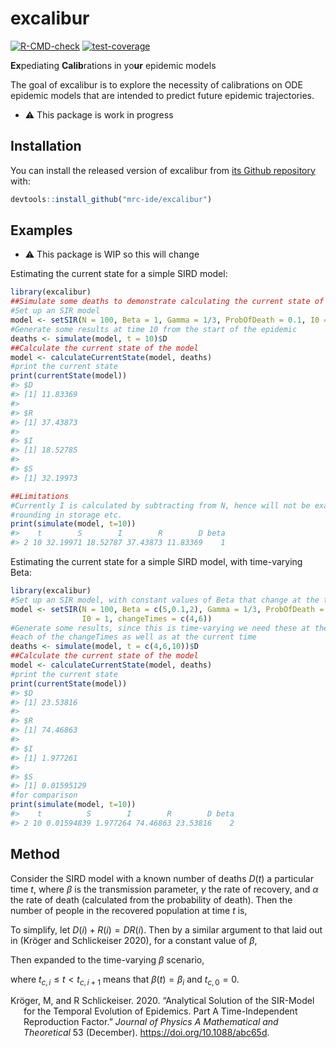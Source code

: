 
<!-- README.md is generated from README.Rmd. Please edit that file -->

# excalibur

<!-- badges: start -->

[![R-CMD-check](https://github.com/mrc-ide/excalibur/actions/workflows/R-CMD-check.yaml/badge.svg?branch=main)](https://github.com/mrc-ide/excalibur/actions/workflows/R-CMD-check.yaml)
[![test-coverage](https://github.com/mrc-ide/excalibur/actions/workflows/test-coverage.yaml/badge.svg?branch=main)](https://github.com/mrc-ide/excalibur/actions/workflows/test-coverage.yaml)
<!-- badges: end -->

**Ex**pediating **Calib**rations in yo**ur** epidemic models

The goal of excalibur is to explore the necessity of calibrations on ODE
epidemic models that are intended to predict future epidemic
trajectories.

-   :warning: This package is work in progress

## Installation

You can install the released version of excalibur from [its Github
repository](https://github.com/mrc-ide/excalibur) with:

``` r
devtools::install_github("mrc-ide/excalibur")
```

## Examples

-   :warning: This package is WIP so this will change

Estimating the current state for a simple SIRD model:

``` r
library(excalibur)
##Simulate some deaths to demonstrate calculating the current state of the model
#Set up an SIR model
model <- setSIR(N = 100, Beta = 1, Gamma = 1/3, ProbOfDeath = 0.1, I0 = 1)
#Generate some results at time 10 from the start of the epidemic
deaths <- simulate(model, t = 10)$D
##Calculate the current state of the model
model <- calculateCurrentState(model, deaths)
#print the current state
print(currentState(model))
#> $D
#> [1] 11.83369
#> 
#> $R
#> [1] 37.43873
#> 
#> $I
#> [1] 18.52785
#> 
#> $S
#> [1] 32.19973

##Limitations
#Currently I is calculated by subtracting from N, hence will not be exact due to
#rounding in storage etc.
print(simulate(model, t=10))
#>    t        S        I        R        D beta
#> 2 10 32.19971 18.52787 37.43873 11.83369    1
```

Estimating the current state for a simple SIRD model, with time-varying
Beta:

``` r
library(excalibur)
#Set up an SIR model, with constant values of Beta that change at the times given
model <- setSIR(N = 100, Beta = c(5,0.1,2), Gamma = 1/3, ProbOfDeath = 0.1, 
                I0 = 1, changeTimes = c(4,6))
#Generate some results, since this is time-varying we need these at the end of
#each of the changeTimes as well as at the current time
deaths <- simulate(model, t = c(4,6,10))$D
##Calculate the current state of the model
model <- calculateCurrentState(model, deaths)
#print the current state
print(currentState(model))
#> $D
#> [1] 23.53816
#> 
#> $R
#> [1] 74.46863
#> 
#> $I
#> [1] 1.977261
#> 
#> $S
#> [1] 0.01595129
#for comparison
print(simulate(model, t=10))
#>    t          S        I        R        D beta
#> 2 10 0.01594839 1.977264 74.46863 23.53816    2
```

## Method

Consider the SIRD model with a known number of deaths *D*(*t*) a
particular time *t*, where *β* is the transmission parameter, *γ* the
rate of recovery, and *α* the rate of death (calculated from the
probability of death). Then the number of people in the recovered
population at time *t* is,

To simplify, let *D*(*i*) + *R*(*i*) = *DR*(*i*). Then by a similar
argument to that laid out in (Kröger and Schlickeiser 2020), for a
constant value of *β*,

Then expanded to the time-varying *β* scenario,

where *t*<sub>*c*, *i*</sub> ≤ *t* &lt; *t*<sub>*c*, *i* + 1</sub> means
that *β*(*t*) = *β*<sub>*i*</sub> and *t*<sub>*c*, 0</sub> = 0.

<div id="refs" class="references csl-bib-body hanging-indent">

<div id="ref-analyiticalSIR" class="csl-entry">

Kröger, M, and R Schlickeiser. 2020. “Analytical Solution of the
SIR-Model for the Temporal Evolution of Epidemics. Part A
Time-Independent Reproduction Factor.” *Journal of Physics A
Mathematical and Theoretical* 53 (December).
<https://doi.org/10.1088/abc65d>.

</div>

</div>
